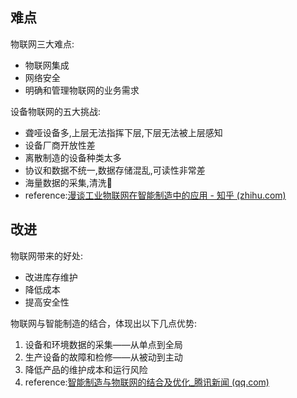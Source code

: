 ## 难点

物联网三大难点:

- 物联网集成
- 网络安全
- 明确和管理物联网的业务需求

设备物联网的五大挑战:

- 聋哑设备多,上层无法指挥下层,下层无法被上层感知
- 设备厂商开放性差
- 离散制造的设备种类太多
- 协议和数据不统一,数据存储混乱,可读性非常差
- 海量数据的采集,清洗:bouquet:
- reference:[漫谈工业物联网在智能制造中的应用 - 知乎 (zhihu.com)](https://zhuanlan.zhihu.com/p/158163582)

## 改进

物联网带来的好处:

- 改进库存维护
- 降低成本
- 提高安全性

物联网与智能制造的结合，体现出以下几点优势:

1. 设备和环境数据的采集——从单点到全局
2. 生产设备的故障和检修——从被动到主动
3. 降低产品的维护成本和运行风险
4. reference:[智能制造与物联网的结合及优化_腾讯新闻 (qq.com)](https://new.qq.com/rain/a/20220223A08L7Y00)